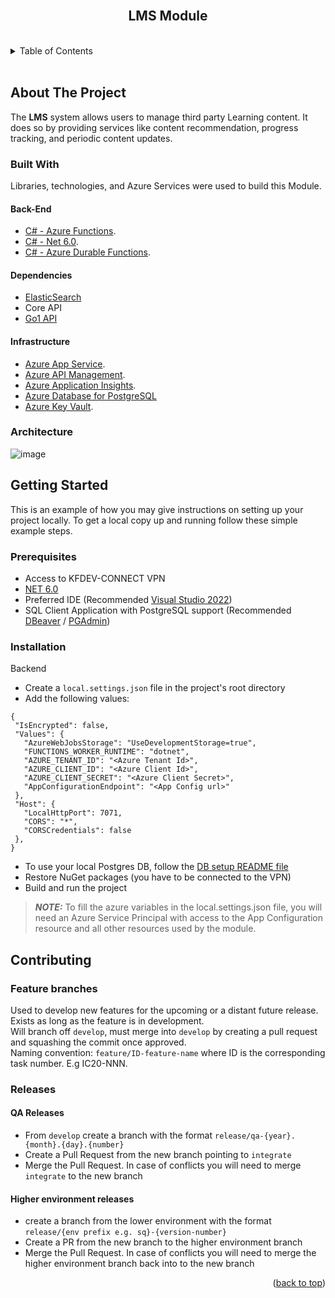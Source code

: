 <div id="top"></div>
<!-- PROJECT LOGO -->
<br />
<div align="center">
  <h2 align="center">LMS Module</h2>
</div>

<!-- TABLE OF CONTENTS -->
<br />
<details>
  <summary>Table of Contents</summary>
  <ol>
    <li><a href="#about-the-project">About The Project</a></li>
    <li>
        <a href="#built-with">Built With</a>
        <ul>
            <li><a href="#back-end">Back-End</a></li>
            <li><a href="#infrastructure">Infrastructure</a></li>
        </ul>
        <a href="#architecture">Architecture</a>
    </li>
    <li>
        <a href="#getting-started">Getting Started</a>
        <ul>
            <li><a href="#prerequisites">Prerequisites</a></li>
            <li><a href="#installation">Installation</a></li>
        </ul>
    </li>
    <li><a href="#contributing">Contributing</a></li> 
  </ol>
</details>

<!-- ABOUT THE Project -->
<br />

## About The Project

The <b>LMS</b> system allows users to manage third party Learning content. It does so by providing services like content recommendation, progress tracking, and periodic content updates.

### Built With
Libraries, technologies, and Azure Services were used to build this Module.

#### Back-End
* [C# - Azure Functions](https://docs.microsoft.com/en-us/azure/azure-functions/).
* [C# - Net 6.0](https://docs.microsoft.com/en-us/dotnet/core/whats-new/dotnet-6).
* [C# - Azure Durable Functions](https://docs.microsoft.com/en-us/azure/azure-functions/durable/durable-functions-overview?tabs=csharp).

#### Dependencies
* [ElasticSearch](https://www.elastic.co/)
* Core API
* [Go1 API](https://www.go1.com/developers/api/reference/v2)

#### Infrastructure
* [Azure App Service](https://azure.microsoft.com/es-es/services/app-service/).
* [Azure API Management](https://docs.microsoft.com/en-us/azure/api-management/api-management-key-concepts).
* [Azure Application Insights](https://docs.microsoft.com/en-us/azure/azure-monitor/app/app-insights-overview).
* [Azure Database for PostgreSQL](https://learn.microsoft.com/en-us/azure/postgresql/single-server/overview-single-server)
* [Azure Key Vault](https://learn.microsoft.com/en-us/azure/key-vault/general/overview).

### Architecture
![image](https://user-images.githubusercontent.com/21251321/196698167-867aa0d2-6fbc-4dce-8de4-151733c3cb4a.png)

<!-- GETTING STARTED -->
## Getting Started

This is an example of how you may give instructions on setting up your project locally.
To get a local copy up and running follow these simple example steps.

### Prerequisites
- Access to KFDEV-CONNECT VPN
- [NET 6.0](https://dotnet.microsoft.com/en-us/download/dotnet/6.0)
- Preferred IDE (Recommended [Visual Studio 2022](https://visualstudio.microsoft.com/vs/))
- SQL Client Application with PostgreSQL support (Recommended [DBeaver](https://dbeaver.io/) / [PGAdmin](https://www.pgadmin.org/))

### Installation

Backend 

 - Create a `local.settings.json` file in the project's root directory         
 - Add the following values:
 
 ```
{
  "IsEncrypted": false,
  "Values": {
    "AzureWebJobsStorage": "UseDevelopmentStorage=true",
    "FUNCTIONS_WORKER_RUNTIME": "dotnet",
    "AZURE_TENANT_ID": "<Azure Tenant Id>",
    "AZURE_CLIENT_ID": "<Azure Client Id>",
    "AZURE_CLIENT_SECRET": "<Azure Client Secret>",
    "AppConfigurationEndpoint": "<App Config url>"
  },
  "Host": {
    "LocalHttpPort": 7071,
    "CORS": "*",
    "CORSCredentials": false
  },
}
```
- To use your local Postgres DB, follow the [DB setup README file](src\KornFerry.IntelligenceCloud.LMS\KornFerry.IntelligenceCloud.LMS.DataAccess\README.md)
- Restore NuGet packages (you have to be connected to the VPN)
- Build and run the project

> **_NOTE:_**  To fill the azure variables in the local.settings.json file, you will need an Azure Service Principal with access to the App Configuration resource and all other resources used by the module.

<!-- CONTRIBUTING -->
## Contributing

### Feature branches
Used to develop new features for the upcoming or a distant future release.
Exists as long as the feature is in development. \
Will branch off `develop`, must merge into `develop` by creating a pull request and squashing the commit once approved.\
Naming convention: `feature/ID-feature-name` where ID is the corresponding task number. E.g IC20-NNN.

### Releases

#### QA Releases
- From `develop` create a branch with the format `release/qa-{year}.{month}.{day}.{number}`
- Create a Pull Request from the new branch pointing to `integrate`
- Merge the Pull Request. In case of conflicts you will need to merge `integrate` to the new branch

#### Higher environment releases
- create a branch from the lower environment with the format `release/{env prefix e.g. sq}-{version-number}`
- Create a PR from the new branch to the higher environment branch
- Merge the Pull Request. In case of conflicts you will need to merge the higher environment branch back into to the new branch

<p align="right">(<a href="#top">back to top</a>)</p>
